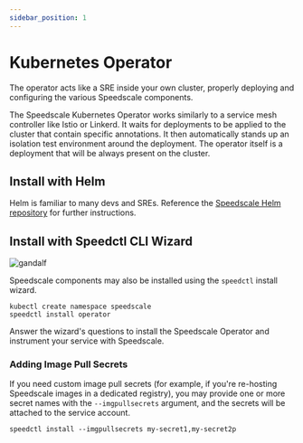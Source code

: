 ```yaml
---
sidebar_position: 1
---
```

# Kubernetes Operator

The operator acts like a SRE inside your own cluster, properly deploying and
configuring the various Speedscale components.

The Speedscale Kubernetes Operator works similarly to a service mesh controller
like Istio or Linkerd. It waits for deployments to be applied to the cluster
that contain specific annotations. It then automatically stands up an isolation
test environment around the deployment. The operator itself is a deployment
that will be always present on the cluster.

## Install with Helm

Helm is familiar to many devs and SREs.  Reference the
[Speedscale Helm repository](https://github.com/speedscale/operator-helm) for further instructions.

## Install with Speedctl CLI Wizard

![gandalf](https://media.giphy.com/media/TcdpZwYDPlWXC/giphy.gif)

Speedscale components may also be installed using the `speedctl` install wizard.

```
kubectl create namespace speedscale
speedctl install operator
```

Answer the wizard's questions to install the Speedscale Operator and instrument your service with Speedscale.

### Adding Image Pull Secrets

If you need custom image pull secrets (for example, if you're re-hosting
Speedscale images in a dedicated registry), you may provide one or more secret
names with the `--imgpullsecrets` argument, and the secrets will be attached to
the service account.

```
speedctl install --imgpullsecrets my-secret1,my-secret2p
```

